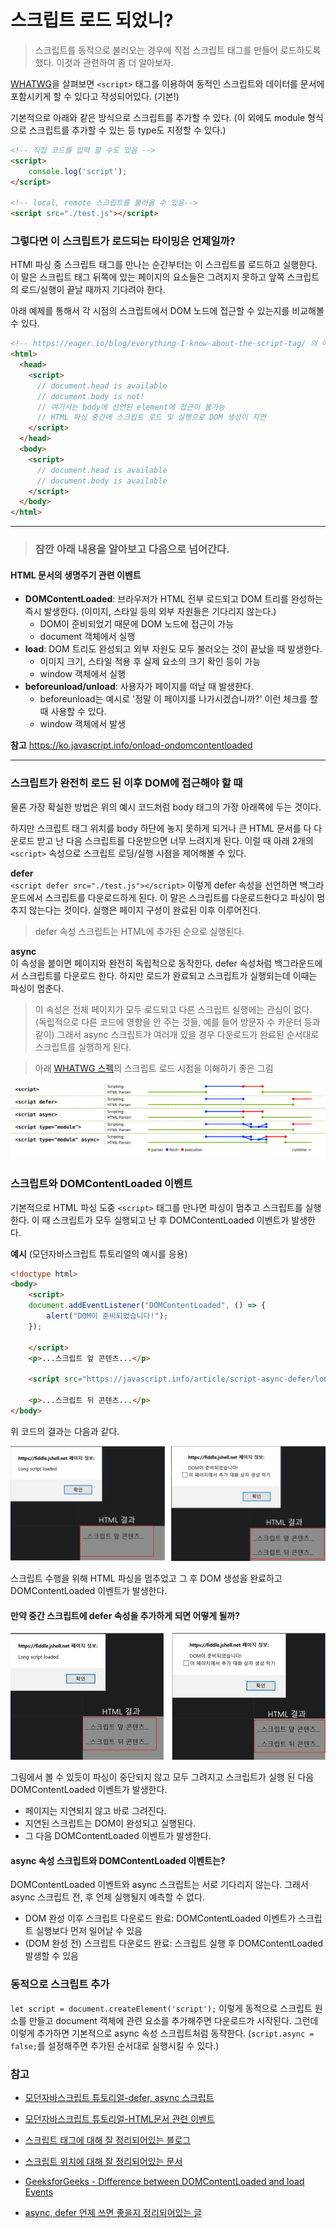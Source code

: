 # 스크립트 로드 되었니?

> 스크립트를 동적으로 불러오는 경우에 직접 스크립트 태그를 만들어 로드하도록 했다. 이것과 관련하여 좀 더 알아보자.

[WHATWG](https://html.spec.whatwg.org/multipage/scripting.html#script)을 살펴보면 `<script>` 태그를 이용하여 동적인 스크립트와 데이터를 문서에 포함시키게 할 수 있다고 작성되어있다. (기본!)

기본적으로 아래와 같은 방식으로 스크립트를 추가할 수 있다. (이 외에도 module 형식으로 스크립트를 추가할 수 있는 등 type도 지정할 수 있다.)

```html
<!-- 직접 코드를 입력 할 수도 있음 -->
<script>
    console.log('script');
</script>

<!-- local, remote 스크립트를 불러올 수 있음-->
<script src="./test.js"></script>
```

### 그렇다면 이 스크립트가 로드되는 타이밍은 언제일까?

HTMl 파싱 중 스크립트 태그를 만나는 순간부터는 이 스크립트를 로드하고 실행한다. 이 말은 스크립트 태그 뒤쪽에 있는 페이지의 요소들은 그려지지 못하고 앞쪽 스크립트의 로드/실행이 끝날 때까지 기다려야 한다.

아래 예제를 통해서 각 시점의 스크립트에서 DOM 노드에 접근할 수 있는지를 비교해볼 수 있다.
```html
<!-- https://eager.io/blog/everything-I-know-about-the-script-tag/ 의 예제 -->
<html>
  <head>
    <script>
      // document.head is available
      // document.body is not!
      // 여기서는 body에 선언된 element에 접근이 불가능
      // HTML 파싱 중간에 스크립트 로드 및 실행으로 DOM 생성이 지연
    </script>
  </head>
  <body>
    <script>
      // document.head is available
      // document.body is available
    </script>
  </body>
</html>
```

---
> ### 잠깐 아래 내용을 알아보고 다음으로 넘어간다.

#### HTML 문서의 생명주기 관련 이벤트

* **DOMContentLoaded**: 브라우저가 HTML 전부 로드되고 DOM 트리를 완성하는 즉시 발생한다. (이미지, 스타일 등의 외부 자원들은 기다리지 않는다.)
    - DOM이 준비되었기 때문에 DOM 노드에 접근이 가능
    - document 객체에서 실행
* **load**: DOM 트리도 완성되고 외부 자원도 모두 불러오는 것이 끝났을 때 발생한다.
    - 이미지 크기, 스타일 적용 후 실제 요소의 크기 확인 등이 가능
    - window 객체에서 실행
* **beforeunload/unload**: 사용자가 페이지를 떠날 때 발생한다.
    - beforeunload는 예시로 '정말 이 페이지를 나가시겠습니까?' 이런 체크를 할 때 사용할 수 있다.
    - window 객체에서 발생

**참고** https://ko.javascript.info/onload-ondomcontentloaded

---

### 스크립트가 완전히 로드 된 이후 DOM에 접근해야 할 때

물론 가장 확실한 방법은 위의 예시 코드처럼 body 태그의 가장 아래쪽에 두는 것이다.

하지만 스크립트 태그 위치를 body 하단에 놓지 못하게 되거나 큰 HTML 문서를 다 다운로드 받고 난 다음 스크립트를 다운받으면 너무 느려지게 된다. 이럴 때 아래 2개의 `<script>` 속성으로 스크립트 로딩/실행 시점을 제어해볼 수 있다.

**defer**<br>
`<script defer src="./test.js"></script>` 이렇게 defer 속성을 선언하면 백그라운드에서 스크립트를 다운로드하게 된다. 이 말은 스크립트를 다운로드한다고 파싱이 멈추지 않는다는 것이다. 실행은 페이지 구성이 완료된 이후 이루어진다.
> defer 속성 스크립트는 HTML에 추가된 순으로 실행된다.

**async**<br>
이 속성을 붙이면 페이지와 완전히 독립적으로 동작한다. defer 속성처럼 백그라운드에서 스크립트를 다운로드 한다. 하지만 로드가 완료되고 스크립트가 실행되는데 이때는 파싱이 멈춘다.
> 이 속성은 전체 페이지가 모두 로드되고 다른 스크립트 실행에는 관심이 없다. (독립적으로 다른 코드에 영향을 안 주는 것들, 예를 들어 방문자 수 카운터 등과 같이) 그래서 async 스크립트가 여러개 있을 경우 다운로드가 완료된 순서대로 스크립트를 실행하게 된다.

> 아래 [WHATWG 스펙](https://html.spec.whatwg.org/multipage/scripting.html#script)의 스크립트 로드 시점을 이해하기 좋은 그림

![asyncdefer](./images/asyncdefer.svg)

### 스크립트와 DOMContentLoaded 이벤트

기본적으로 HTML 파싱 도중 `<script>` 태그를 만나면 파싱이 멈추고 스크립트를 실행한다. 이 때 스크립트가 모두 실행되고 난 후 DOMContentLoaded 이벤트가 발생한다.

**예시** (모던자바스크립트 튜토리얼의 예시를 응용)
```html
<!doctype html>
<body>
    <script>
    document.addEventListener("DOMContentLoaded", () => {
        alert("DOM이 준비되었습니다!");
    });

    </script>
    <p>...스크립트 앞 콘텐츠...</p>

    <script src="https://javascript.info/article/script-async-defer/long.js?speed=1"></script>

    <p>...스크립트 뒤 콘텐츠...</p>
</body>
```
위 코드의 결과는 다음과 같다.

![scriptResult1](./images/scriptResult1.png)

스크립트 수행을 위해 HTML 파싱을 멈추었고 그 후 DOM 생성을 완료하고 DOMContentLoaded 이벤트가 발생한다.

#### 만약 중간 스크립트에 defer 속성을 추가하게 되면 어떻게 될까?
![scriptResult2](./images/scriptResult2.png)

그림에서 볼 수 있듯이 파싱이 중단되지 않고 모두 그려지고 스크립트가 실행 된 다음 DOMContentLoaded 이벤트가 발생한다.
- 페이지는 지연되지 않고 바로 그려진다.
- 지연된 스크립트는 DOM이 완성되고 실행된다.
- 그 다음 DOMContentLoaded 이벤트가 발생한다.

#### async 속성 스크립트와 DOMContentLoaded 이벤트는?
DOMContentLoaded 이벤트와 async 스크립트는 서로 기다리지 않는다. 그래서 async 스크립트 전, 후 언제 실행될지 예측할 수 없다.
- DOM 완성 이후 스크립트 다운로드 완료: DOMContentLoaded 이벤트가 스크립트 실행보다 먼저 일어날 수 있음
- (DOM 완성 전) 스크립트 다운로드 완료: 스크립트 실행 후 DOMContentLoaded 발생할 수 있음

### 동적으로 스크립트 추가
`let script = document.createElement('script');`
이렇게 동적으로 스크립트 원소를 만들고 document 객체에 관련 요소를 추가해주면 다운로드가 시작된다. 그런데 이렇게 추가하면 기본적으로 async 속성 스크립트처럼 동작한다. (`script.async = false;`를 설정해주면 추가된 순서대로 실행시킬 수 있다.)

### 참고
* [모던자바스크립트 튜토리얼-defer, async 스크립트](https://ko.javascript.info/script-async-defer)
* [모던자바스크립트 튜토리얼-HTML문서 관련 이벤트](https://ko.javascript.info/onload-ondomcontentloaded)
* [스크립트 태그에 대해 잘 정리되어있는 블로그](https://eager.io/blog/everything-I-know-about-the-script-tag/)
* [스크립트 위치에 대해 잘 정리되어있는 문서](https://velog.io/@takeknowledge/script-%ED%83%9C%EA%B7%B8%EB%8A%94-%EC%96%B4%EB%94%94%EC%97%90-%EC%9C%84%EC%B9%98%ED%95%B4%EC%95%BC-%ED%95%A0%EA%B9%8C%EC%9A%94)

* [GeeksforGeeks - Difference between DOMContentLoaded and load Events](https://www.geeksforgeeks.org/difference-between-domcontentloaded-and-load-events/)
* [async, defer 언제 쓰면 좋을지 정리되어있는 글](https://zellwk.com/blog/javascript-async-and-defer/)